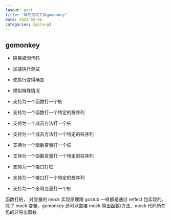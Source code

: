 ```yaml
---
layout: post
title: "单元测试工具gomonkey"
date: 2022-02-06
categories: [golang]
---
```


> 

## gomonkey

* 隔离被测代码
* 加速执行测试
* 使执行变得确定
* 模拟特殊情况



* 支持为一个函数打一个桩
* 支持为一个函数打一个特定的桩序列
* 支持为一个成员方法打一个桩
* 支持为一个成员方法打一个特定的桩序列
* 支持为一个函数变量打一个桩
* 支持为一个函数变量打一个特定的桩序列
* 支持为一个接口打桩
* 支持为一个接口打一个特定的桩序列
* 支持为一个全局变量打一个桩

函数打桩， 对变量的 mock 实现原理跟 gostub 一样都是通过 reflect 包实现的。除了 mock 变量，gomonkey 还可以直接 mock 导出函数/方法、mock 代码所在包的非导出函数

